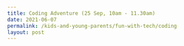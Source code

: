 ```yaml
---
title: Coding Adventure (25 Sep, 10am - 11.30am)
date: 2021-06-07
permalink: /kids-and-young-parents/fun-with-tech/coding
layout: post
---
```

